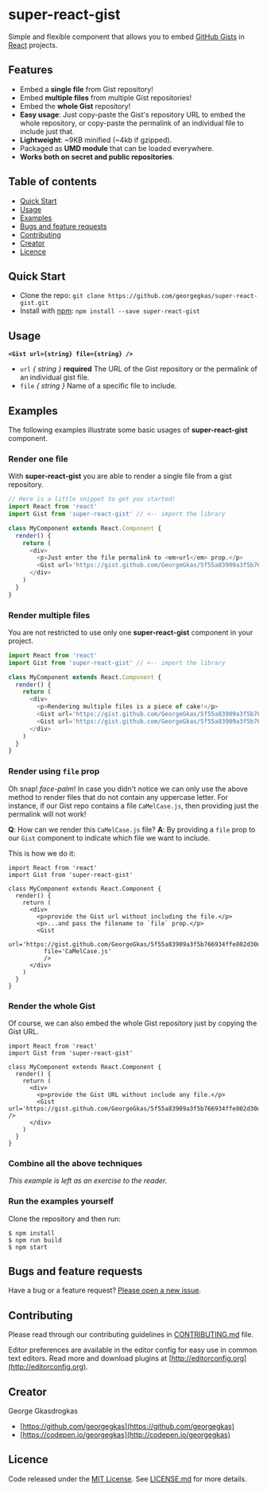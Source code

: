 # super-react-gist
Simple and flexible component that allows you to embed [GitHub Gists](https://gist.github.com/) in [React](https://reactjs.org/) projects.


## Features
- Embed a **single file** from Gist repository!
- Embed **multiple files** from multiple Gist repositories!
- Embed the **whole Gist** repository!
- **Easy usage**: Just copy-paste the Gist's repository URL to embed the whole repository, or copy-paste the permalink of an individual file to include just that.
- **Lightweight**: ~9KB minified (~4kb if gzipped).
- Packaged as **UMD module** that can be loaded everywhere.
- **Works both on secret and public repositories**.

## Table of contents
- [Quick Start](#quick-start)
- [Usage](#usage)
- [Examples](#examples)
- [Bugs and feature requests](#bugs-and-feature-requests)
- [Contributing](#contributing)
- [Creator](#creator)
- [Licence](#license)

## Quick Start
- Clone the repo: `git clone https://github.com/georgegkas/super-react-gist.git`
- Install with [npm](https://www.npmjs.com/): `npm install --save super-react-gist`

## Usage
**`<Gist url={string} file={string} />`**
- `url` *{ string }* **required** The URL of the Gist repository or the permalink of an individual gist file.
- `file` *{ string }* Name of a specific file to include.


## Examples
The following examples illustrate some basic usages of **super-react-gist** component.

### Render one file
With **super-react-gist** you are able to render a single file from a gist repository.

```javascript
// Here is a little snippet to get you started!
import React from 'react'
import Gist from 'super-react-gist' // <-- import the library

class MyComponent extends React.Component {
  render() {
    return (
      <div>
        <p>Just enter the file permalink to <em>url</em> prop.</p>
        <Gist url='https://gist.github.com/GeorgeGkas/5f55a83909a3f5b766934ffe802d30df#file-start-js' />
      </div>
    )
  }
}
```

### Render multiple files
You are not restricted to use only one **super-react-gist** component in your project.

```javascript
import React from 'react'
import Gist from 'super-react-gist' // <-- import the library

class MyComponent extends React.Component {
  render() {
    return (
      <div>
        <p>Rendering multiple files is a piece of cake!</p>
        <Gist url='https://gist.github.com/GeorgeGkas/5f55a83909a3f5b766934ffe802d30df#file-start-js' />
        <Gist url='https://gist.github.com/GeorgeGkas/5f55a83909a3f5b766934ffe802d30df#file-multiple-js' />
      </div>
    )
  }
}
```

### Render using `file` prop
Oh snap! *face-palm*! In case you didn't notice we can only use the above method to render files that do not contain any uppercase letter. For instance, if our Gist repo contains a file `CaMelCase.js`, then providing just the permalink will not work!

**Q**: How can we render this `CaMelCase.js` file?
**A**: By providing a `file` prop to our `Gist` component to indicate which file we want to include.

This is how we do it:

```
import React from 'react'
import Gist from 'super-react-gist'

class MyComponent extends React.Component {
  render() {
    return (
      <div>
        <p>provide the Gist url without including the file.</p>
        <p>...and pass the filename to `file` prop.</p>
        <Gist
        url='https://gist.github.com/GeorgeGkas/5f55a83909a3f5b766934ffe802d30df'
          file='CaMelCase.js'
          />
      </div>
    )
  }
}
```

### Render the whole Gist
Of course, we can also embed the whole Gist repository just by copying the Gist URL.

```
import React from 'react'
import Gist from 'super-react-gist'

class MyComponent extends React.Component {
  render() {
    return (
      <div>
        <p>provide the Gist URL without include any file.</p>
        <Gist url='https://gist.github.com/GeorgeGkas/5f55a83909a3f5b766934ffe802d30df' />
      </div>
    )
  }
}
```

### Combine all the above techniques
*This example is left as an exercise to the reader.*


### Run the examples yourself
Clone the repository and then run:
```
$ npm install
$ npm run build
$ npm start
```

## Bugs and feature requests
Have a bug or a feature request? [Please open a new issue](https://github.com/georgegkas/super-react-gist/issues).

## Contributing
Please read through our contributing guidelines in [CONTRIBUTING.md](https://github.com/georgegkas/super-react-gist/blob/master/CONTRIBUTING.md) file.

Editor preferences are available in the editor config for easy use in common text editors. Read more and download plugins at [http://editorconfig.org](http://editorconfig.org).

## Creator
George Gkasdrogkas

- [https://github.com/georgegkas](https://github.com/georgegkas)
- [https://codepen.io/georgegkas](http://codepen.io/georgegkas)

## Licence
Code released under the [MIT License](https://opensource.org/licenses/MIT).  See [LICENSE.md](https://github.com/georgegkas/super-react-gist/blob/master/LICENSE.md) for more details.
